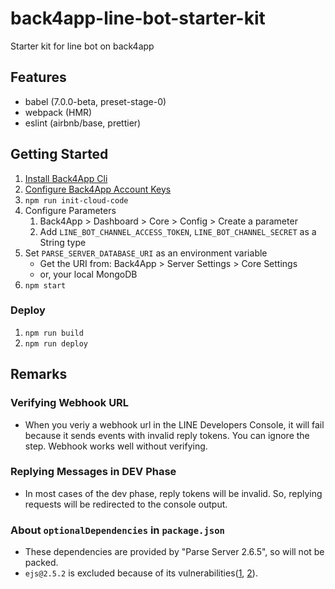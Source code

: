 # back4app-line-bot-starter-kit
Starter kit for line bot on back4app

## Features
* babel (7.0.0-beta, preset-stage-0)
* webpack (HMR)
* eslint (airbnb/base, prettier)

## Getting Started

1. [Install Back4App Cli](https://docs.back4app.com/docs/integrations/command-line-interface/setting-up-cloud-code/)
1. [Configure Back4App Account Keys](https://docs.back4app.com/docs/integrations/command-line-interface/account-keys/)
1. `npm run init-cloud-code`
1. Configure Parameters
    1. Back4App > Dashboard > Core > Config > Create a parameter
    1. Add `LINE_BOT_CHANNEL_ACCESS_TOKEN`, `LINE_BOT_CHANNEL_SECRET` as a String type
1. Set `PARSE_SERVER_DATABASE_URI` as an environment variable
    * Get the URI from: Back4App > Server Settings > Core Settings
    * or, your local MongoDB
1. `npm start`

### Deploy
1. `npm run build`
1. `npm run deploy`

## Remarks

### Verifying Webhook URL
* When you veriy a webhook url in the LINE Developers Console, it will fail because it sends events with invalid reply tokens. You can ignore the step. Webhook works well without verifying.

### Replying Messages in DEV Phase
* In most cases of the dev phase, reply tokens will be invalid. So, replying requests will be redirected to the console output.

### About `optionalDependencies` in `package.json`
* These dependencies are provided by "Parse Server 2.6.5", so will not be packed.
* `ejs@2.5.2` is excluded because of its vulnerabilities([1](https://nvd.nist.gov/vuln/detail/CVE-2017-1000228), [2](https://nvd.nist.gov/vuln/detail/CVE-2017-1000188)).
